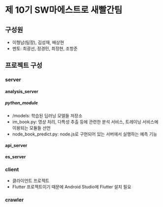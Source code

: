 # 제 10기 SW마에스트로 새빨간팀

## 구성원

- 이형남(팀장), 김성재, 배상현
- 멘토: 최광선, 정경민, 최정현, 조항준

## 프로젝트 구성

### server

#### analysis_server

##### python_module

- /models: 학습된 딥러닝 모델들 저장소
- im_book.py: 영상 처리, 다특성 추출 등에 관련한 분석 서비스, 트레이닝 서비스에 이용되는 모듈들 선언
- node_book_predict.py: node.js로 구현되어 있는 서버에서 실행하는 예측 기능

#### api_server

#### es_server

### client

- 클라이언트 프로젝트
- Flutter 프로젝트이기 때문에 Android Studio에 Flutter 설치 필요

### crawler